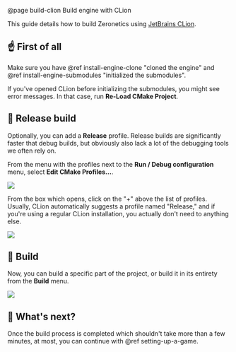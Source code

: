 @page build-clion Build engine with CLion

This guide details how to build Zeronetics using
[JetBrains CLion](https://www.jetbrains.com/clion/).

## ☝️ First of all

Make sure you have
@ref install-engine-clone "cloned the engine"
and
@ref install-engine-submodules "initialized the submodules".

If you've opened CLion before initializing the submodules, you
might see error messages. In that case, run **Re-Load CMake Project**.

## 🚀 Release build

Optionally, you can add a **Release** profile. Release builds
are significantly faster that debug builds, but obviously also
lack a lot of the debugging tools we often rely on.

From the menu with the profiles next to the **Run / Debug configuration**
menu, select **Edit CMake Profiles...**.

![](https://res.cloudinary.com/drfztvfdh/image/upload/v1722409378/zeronetics/image_2024-07-31_090254103_hohvdh.png)

From the box which opens, click on the "+" above the list of profiles.
Usually, CLion automatically suggests a profile named "Release," and if
you're using a regular CLion installation, you actually don't need
to anything else.

![](https://res.cloudinary.com/drfztvfdh/image/upload/v1722409464/zeronetics/image_2024-07-31_090421485_fmgfon.png)

## 🔨 Build

Now, you can build a specific part of the project, or build it in
its entirety from the **Build** menu.

![](https://res.cloudinary.com/drfztvfdh/image/upload/v1722409594/zeronetics/image_2024-07-31_090631962_k0imhv.png)

## 💫 What's next?

Once the build process is completed which shouldn't take more than a few
minutes, at most, you can continue with 
@ref setting-up-a-game.
